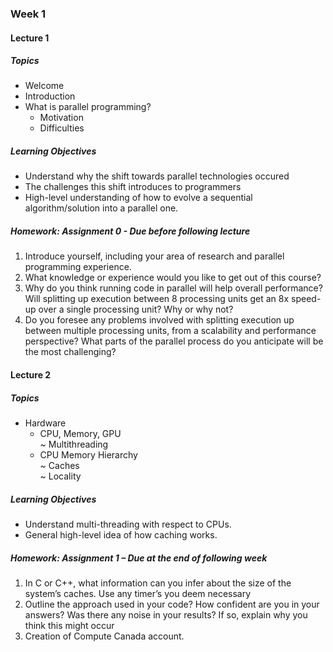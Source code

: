 ### Week 1

#### Lecture 1

##### Topics
* Welcome
* Introduction 
* What is parallel programming?
  - Motivation
  - Difficulties

##### Learning Objectives
* Understand why the shift towards parallel technologies occured
* The challenges this shift introduces to programmers
* High-level understanding of how to evolve a sequential algorithm/solution into a parallel one. 

##### Homework: Assignment 0 - Due before following lecture
1.  Introduce yourself, including your area of research and parallel programming experience.
2.  What knowledge or experience would you like to get out of this course?
3.	Why do you think running code in parallel will help overall performance? Will splitting up execution between 8 processing units get an 8x speed-up over a single processing unit? Why or why not?
4.	Do you foresee any problems involved with splitting execution up between multiple processing units, from a scalability and performance perspective? What parts of the parallel process do you anticipate will be the most challenging?


#### Lecture 2

##### Topics
* Hardware
  * CPU, Memory, GPU  
    ~ Multithreading
  * CPU Memory Hierarchy    
    ~ Caches  
    ~ Locality

##### Learning Objectives
* Understand multi-threading with respect to CPUs.
* General high-level idea of how caching works. 

##### Homework: Assignment 1 – Due at the end of following week
1.  In C or C++, what information can you infer about the size of the system’s caches. Use any timer’s you deem necessary
2.	Outline the approach used in your code? How confident are you in your answers? Was there any noise in your results? If so, explain why you think this might occur
3.	Creation of Compute Canada account.

